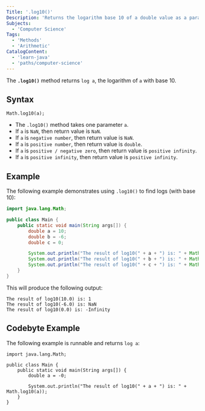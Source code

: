 ```yaml
---
Title: '.log10()'
Description: 'Returns the logarithm base 10 of a double value as a parameter.'
Subjects:
  - 'Computer Science'
Tags:
  - 'Methods'
  - 'Arithmetic'
CatalogContent:
  - 'learn-java'
  - 'paths/computer-science'
---
```


The **`.log10()`** method returns `log a`, the logarithm of `a` with base 10.

## Syntax

```pseudo
Math.log10(a);
```

- The `.log10()` method takes one parameter `a`.
- If `a` is `NaN`, then return value is `NaN`.
- If `a` is `negative number`, then return value is `NaN`.
- If `a` is `positive number`, then return value is `double`.
- If `a` is `positive / negative zero`, then return value is `positive infinity`.
- If `a` is `positive infinity`, then return value is `positive infinity`.

## Example

The following example demonstrates using `.log10()` to find logs (with base 10):

```java
import java.lang.Math;

public class Main {
    public static void main(String args[]) {
        double a = 10;
        double b = -6;
        double c = 0;

        System.out.println("The result of log10(" + a + ") is: " + Math.log10(a));
        System.out.println("The result of log10(" + b + ") is: " + Math.log10(b));
        System.out.println("The result of log10(" + c + ") is: " + Math.log10(c));
    }
}
```

This will produce the following output:

```shell
The result of log10(10.0) is: 1
The result of log10(-6.0) is: NaN
The result of log10(0.0) is: -Infinity
```

## Codebyte Example

The following example is runnable and returns `log a`:

```codebyte/java
import java.lang.Math;

public class Main {
    public static void main(String args[]) {
        double a = -0;

        System.out.println("The result of log10(" + a + ") is: " + Math.log10(a));
    }
}
```
